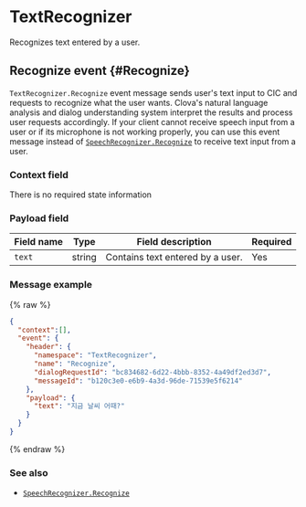 # TextRecognizer

Recognizes text entered by a user.

## Recognize event {#Recognize}
`TextRecognizer.Recognize` event message sends user's text input to CIC and requests to recognize what the user wants. Clova's natural language analysis and dialog understanding system interpret the results and process user requests accordingly. If your client cannot receive speech input from a user or if its microphone is not working properly, you can use this event message instead of [`SpeechRecognizer.Recognize`](/CIC/References/CICInterface/SpeechRecognizer.md#Recognize) to receive text input from a user.

### Context field

There is no required state information

### Payload field
| Field name       | Type    | Field description                     | Required |
|---------------|---------|-----------------------------|---------|
| `text`        | string  | Contains text entered by a user. | Yes     |

### Message example
{% raw %}
```json
{
  "context":[],
  "event": {
    "header": {
      "namespace": "TextRecognizer",
      "name": "Recognize",
      "dialogRequestId": "bc834682-6d22-4bbb-8352-4a49df2ed3d7",
      "messageId": "b120c3e0-e6b9-4a3d-96de-71539e5f6214"
    },
    "payload": {
      "text": "지금 날씨 어때?"
    }
  }
}
```
{% endraw %}

### See also
* [`SpeechRecognizer.Recognize`](/CIC/References/CICInterface/SpeechRecognizer.md#Recognize)